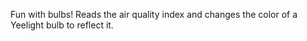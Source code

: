 Fun with bulbs! Reads the air quality index and changes the color of a Yeelight bulb to reflect it.
